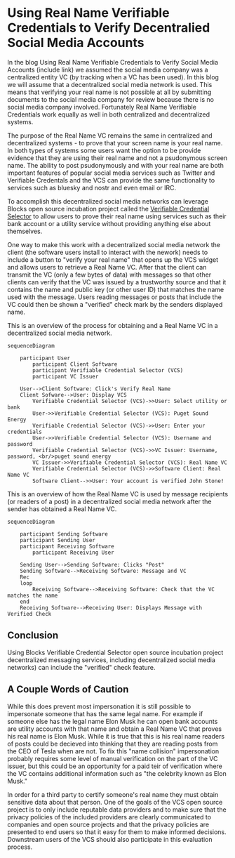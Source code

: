 # Using Real Name Verifiable Credentials to Verify Decentralied Social Media Accounts

In the blog Using Real Name Verifiable Credentials to Verify Social Media Accounts (include link) we assumed the social media company was a centralized entity VC (by tracking when a VC has been used). In this blog we will assume that a decentralized social media network is used. This means that verifying your real name is not possible at all by submitting documents to the social media company for review because there is no social media company involved. Fortunately Real Name Verifiable Credentials work equally as well in both centralized and decentralized systems.

The purpose of the Real Name VC remains the same in centralized and decentralized systems - to prove that your screen name is your real name. In both types of systems some users want the option to be provide evidence that they are using their real name and not a psudonymous screen name. The ability to post psudonymously and with your real name are both important features of popular social media services such as Twitter and Verifiable Credentals and the VCS can provide the same functionality to services such as bluesky and nostr and even email or IRC.

To accomplish this decentralized social media networks can leverage Blocks open source incubation project called the [Verifiable Credential Selector](https://developer.tbd.website/blog/announcing-web5-verifiable-credential-selector) 
to allow users to prove their real name using services such as their bank account
or a utility service without providing anything else about themselves.

One way to make this work with a decentralized social media network the client (the software users install to interact with the nework) needs to include a button to "verify your real name" that opens up the VCS widget and allows users to retrieve a Real Name VC. After that the client can transmit the VC (only a few bytes of data) with messages so that other clients can verify that the VC was issued by a trustworthy source and that it contains the name and public key (or other user ID) that matches the name used with the message. Users reading messages or posts that include the VC could then be shown a "verified" check mark by the senders displayed name.  

This is an overview of the process for obtaining and a Real Name VC in a decentralized social media network.

```mermaid
sequenceDiagram

	participant User
        participant Client Software
        participant Verifiable Credential Selector (VCS)
        participant VC Issuer

	User-->Client Software: Click's Verify Real Name
	Client Sofware-->User: Display VCS
        Verifiable Credential Selector (VCS)->>User: Select utility or bank
        User->>Verifiable Credential Selector (VCS): Puget Sound Energy
        Verifiable Credential Selector (VCS)->>User: Enter your credentials
        User->>Verifiable Credential Selector (VCS): Username and password
        Verifiable Credential Selector (VCS)->>VC Issuer: Username, password, <br/>puget sound energy
        VC Issuer->>Verifiable Credential Selector (VCS): Real Name VC
        Verifiable Credential Selector (VCS)->>Software Client: Real Name VC
        Software Client-->>User: Your account is verified John Stone! 

```

This is an overview of how the Real Name VC is used by message recipients (or readers of a post) in a decentralized social media network after the sender has obtained a Real Name VC.


```mermaid
sequenceDiagram

	participant Sending Software
	participant Sending User
	participant Receiving Software
        participant Receiving User

	Sending User-->Sending Software: Clicks "Post"
	Sending Software-->Receiving Software: Message and VC
	Rec		
	loop
		Receiving Software-->Receiving Software: Check that the VC matches the name	
	end
	Receiving Software-->Receiving User: Displays Message with Verified Check

```

## Conclusion
Using Blocks Verifiable Credential Selector open source incubation project decentralized messaging services, including decentralized social media networks)
can include the "verified" check feature.

## A Couple Words of Caution
While this does prevent most impersonation it is still possible to impersonate someone that has the same legal name. For example if someone else has the legal name Elon Musk he can open bank accounts are utility accounts with that name and obtain a Real Name VC that proves his real name is Elon Musk. While it is true that this is his real name readers of posts could be decieved into thinking that they are reading posts from the CEO of Tesla when are not. To fix this "name collision" impersonation probably requires some level of manual verification on the part of the VC issuer, but this could be an opportunity for a paid teir of verification where the VC contains additional information such as "the celebrity known as Elon Musk."

In order for a third party to certify someone's real name they must obtain sensitive data about that person. One of the goals of the VCS open source project is to only include reputable data providers and to make sure that the privacy policies of the included providers are clearly communicated to companies and open source projects and that the privacy policies are presented to end users so that it easy for them to make informed decisions. Downstream users of the VCS should also participate in this evaluation process.






